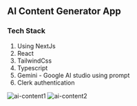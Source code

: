 
## AI Content Generator App 

### Tech Stack
1. Using NextJs
2. React
3. TailwindCss
4. Typescript
5. Gemini - Google AI studio using prompt
6. Clerk authentication



![ai-content1](https://res.cloudinary.com/dr8csfvlj/image/upload/landing_page_f6ksvs.png)
![ai-content2](https://res.cloudinary.com/dr8csfvlj/image/upload/landing_page_f6ksvs.png)



